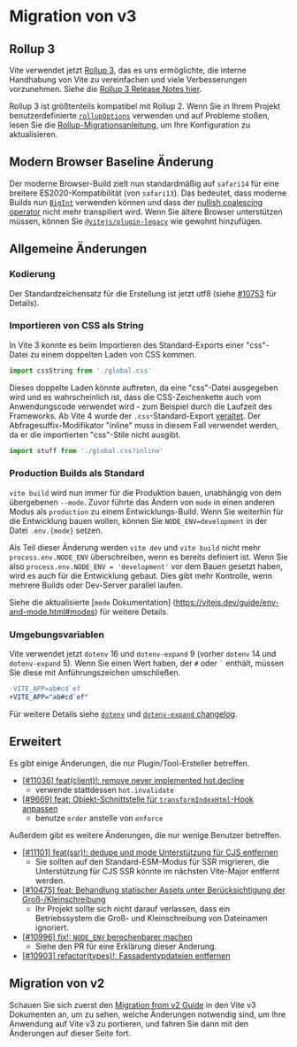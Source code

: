 # Migration von v3

## Rollup 3

Vite verwendet jetzt [Rollup 3](https://github.com/vitejs/vite/issues/9870), das es uns ermöglichte, die interne Handhabung von Vite zu vereinfachen und viele Verbesserungen vorzunehmen. Siehe die [Rollup 3 Release Notes hier](https://github.com/rollup/rollup/releases/tag/v3.0.0).

Rollup 3 ist größtenteils kompatibel mit Rollup 2. Wenn Sie in Ihrem Projekt benutzerdefinierte [`rollupOptions`](../config/build-options.md#rollup-options) verwenden und auf Probleme stoßen, lesen Sie die [Rollup-Migrationsanleitung](https://rollupjs.org/migration/), um Ihre Konfiguration zu aktualisieren.

## Modern Browser Baseline Änderung

Der moderne Browser-Build zielt nun standardmäßig auf `safari14` für eine breitere ES2020-Kompatibilität (von `safari13`). Das bedeutet, dass moderne Builds nun [`BigInt`](https://developer.mozilla.org/en-US/docs/Web/JavaScript/Reference/Global_Objects/BigInt) verwenden können und dass der [nullish coalescing operator](https://developer.mozilla.org/en-US/docs/Web/JavaScript/Reference/Operators/Nullish_coalescing) nicht mehr transpiliert wird. Wenn Sie ältere Browser unterstützen müssen, können Sie [`@vitejs/plugin-legacy`](https://github.com/vitejs/vite/tree/main/packages/plugin-legacy) wie gewohnt hinzufügen.

## Allgemeine Änderungen

### Kodierung

Der Standardzeichensatz für die Erstellung ist jetzt utf8 (siehe [#10753](https://github.com/vitejs/vite/issues/10753) für Details).

### Importieren von CSS als String

In Vite 3 konnte es beim Importieren des Standard-Exports einer "css"-Datei zu einem doppelten Laden von CSS kommen.

```ts
import cssString from './global.css'
```

Dieses doppelte Laden könnte auftreten, da eine "css"-Datei ausgegeben wird und es wahrscheinlich ist, dass die CSS-Zeichenkette auch vom Anwendungscode verwendet wird - zum Beispiel durch die Laufzeit des Frameworks. Ab Vite 4 wurde der `.css`-Standard-Export [veraltet](https://github.com/vitejs/vite/issues/11094). Der Abfragesuffix-Modifikator "inline" muss in diesem Fall verwendet werden, da er die importierten "css"-Stile nicht ausgibt.

```ts
import stuff from './global.css?inline'
```

### Production Builds als Standard

`vite build` wird nun immer für die Produktion bauen, unabhängig von dem übergebenen `--mode`. Zuvor führte das Ändern von `mode` in einen anderen Modus als `production` zu einem Entwicklungs-Build. Wenn Sie weiterhin für die Entwicklung bauen wollen, können Sie `NODE_ENV=development` in der Datei `.env.{mode}` setzen.

Als Teil dieser Änderung werden `vite dev` und `vite build` nicht mehr `process.env.NODE_ENV` überschreiben, wenn es bereits definiert ist. Wenn Sie also `process.env.NODE_ENV = 'development'` vor dem Bauen gesetzt haben, wird es auch für die Entwicklung gebaut. Dies gibt mehr Kontrolle, wenn mehrere Builds oder Dev-Server parallel laufen.

Siehe die aktualisierte [`mode` Dokumentation] (https://vitejs.dev/guide/env-and-mode.html#modes) für weitere Details.

### Umgebungsvariablen

Vite verwendet jetzt `dotenv` 16 und `dotenv-expand` 9 (vorher `dotenv` 14 und `dotenv-expand` 5). Wenn Sie einen Wert haben, der `#` oder `` ` `` enthält, müssen Sie diese mit Anführungszeichen umschließen.

```diff
-VITE_APP=ab#cd`ef
+VITE_APP="ab#cd`ef"
```

Für weitere Details siehe [`dotenv`](https://github.com/motdotla/dotenv/blob/master/CHANGELOG.md) und [`dotenv-expand` changelog](https://github.com/motdotla/dotenv-expand/blob/master/CHANGELOG.md).

## Erweitert

Es gibt einige Änderungen, die nur Plugin/Tool-Ersteller betreffen.

- [[#11036] feat(client)!: remove never implemented hot.decline](https://github.com/vitejs/vite/issues/11036)
  - verwende stattdessen `hot.invalidate`
- [[#9669] feat: Objekt-Schnittstelle für `transformIndexHtml`-Hook anpassen](https://github.com/vitejs/vite/issues/9669)
  - benutze `order` anstelle von `enforce`

Außerdem gibt es weitere Änderungen, die nur wenige Benutzer betreffen.

- [[#11101] feat(ssr)!: dedupe und mode Unterstützung für CJS entfernen](https://github.com/vitejs/vite/pull/11101)
  - Sie sollten auf den Standard-ESM-Modus für SSR migrieren, die Unterstützung für CJS SSR könnte im nächsten Vite-Major entfernt werden.
- [[#10475] feat: Behandlung statischer Assets unter Berücksichtigung der Groß-/Kleinschreibung](https://github.com/vitejs/vite/pull/10475)
  - Ihr Projekt sollte sich nicht darauf verlassen, dass ein Betriebssystem die Groß- und Kleinschreibung von Dateinamen ignoriert.
- [[#10996] fix!: `NODE_ENV` berechenbarer machen](https://github.com/vitejs/vite/pull/10996)
  - Siehe den PR für eine Erklärung dieser Änderung.
- [[#10903] refactor(types)!: Fassadentypdateien entfernen](https://github.com/vitejs/vite/pull/10903)

## Migration von v2

Schauen Sie sich zuerst den [Migration from v2 Guide](https://v3.vitejs.dev/guide/migration.html) in den Vite v3 Dokumenten an, um zu sehen, welche Änderungen notwendig sind, um Ihre Anwendung auf Vite v3 zu portieren, und fahren Sie dann mit den Änderungen auf dieser Seite fort.
